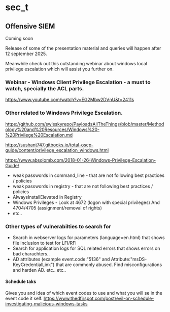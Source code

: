 # sec_t

## Offensive SIEM
Coming soon

Release of some of the presentation material and queries will happen after 12 september 2025.

Meanwhile check out this outstanding webinar about windows local privilege escalation which will assist you further on.

### Webinar - Windows Client Privilege Escalation - a must to watch, specially the ACL parts.
https://www.youtube.com/watch?v=EG2Mbw2DVnU&t=2411s

### Other related to Windows Privilege Escalation.
https://github.com/swisskyrepo/PayloadsAllTheThings/blob/master/Methodology%20and%20Resources/Windows%20-%20Privilege%20Escalation.md

https://sushant747.gitbooks.io/total-oscp-guide/content/privilege_escalation_windows.html

https://www.absolomb.com/2018-01-26-Windows-Privilege-Escalation-Guide/

* weak passwords in command_line - that are not following best practices / policies
* weak passwords in registry  - that are not following best practices / policies
* AlwaysInstallElevated in Registry
* Windows Privileges - Look at 4672 (logon with special privileges) And 4704/4705 (assignment/removal of rights)
* etc..

### Other types of vulnerabilties to search for
* Search in webserver logs for parameters (language=en.html) that shows file inclusion to test for LFI/RFI
* Search for application logs for SQL related errors that shows errors on bad charachters..
* AD attributes (example event.code:"5136" and Attribute:"msDS-KeyCredentialLink") that are commonly abused. Find misconfigurations and harden AD. 
etc.. etc..


#### Schedule taks
Gives you and idea of which event codes to use and what you will se in the event code it self.
https://www.thedfirspot.com/post/evil-on-schedule-investigating-malicious-windows-tasks


